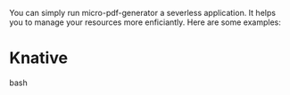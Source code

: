 You can simply run micro-pdf-generator a severless application. It helps you to manage your resources more enficiantly. Here are some examples:

Knative
===
bash
```
```

